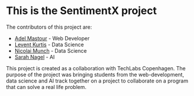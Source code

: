 # This is the SentimentX project
The contributors of this project are:
- [Adel Mastour](https://github.com/AdelMastour) - Web Developer
- [Levent Kurtis](https://github.com/levkurtis) - Data Science
- [Nicolai Munch](https://github.com/nimunch) - Data Science
- [Sarah Nagel](https://github.com/Sana20ab) - AI

This project is created as a collaboration with TechLabs Copenhagen. The purpose of the project was bringing students from the web-development, data science and AI track together on a project to collaborate on a program that can solve a real life problem.

